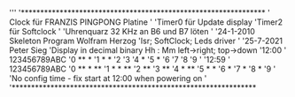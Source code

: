 '''
'***************************************************************
' Clock für FRANZIS PINGPONG Platine
'
'Timer0 für Update display
'Timer2 für Softclock
'
'Uhrenquarz 32 KHz an B6 und B7 löten
'
'24-1-2010 Skeleton Program Wolfram Herzog
'Isr; SoftClock; Leds driver
'
'25-7-2021 Peter Sieg
'Display in decimal binary Hh : Mm left->right; top->down
'12:00
' 123456789ABC
'0 **  *
'1  *  *
'2
'3
'4     *
'5     *
'6
'7
'8
'9
'
'12:59
' 123456789ABC
'0 **  *  **
'1  *  *  **
'2        **
'3        **
'4     *  **
'5     *   *
'6         *
'7         *
'8         *
'9
'
'No config time - fix start at 12:00 when powering on
'
'***************************************************************
